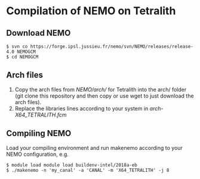 # Compilation of NEMO on Tetralith
## Download NEMO

    $ svn co https://forge.ipsl.jussieu.fr/nemo/svn/NEMO/releases/release-4.0 NEMOGCM
    $ cd NEMOGCM

## Arch files

1. Copy the arch files from *NEMO/arch/* for Tetralith into the arch/ folder
   (git clone this repository and
   then copy or use wget to just download the arch files).
2. Replace the libraries lines according to your system in
   *arch-X64_TETRALITH.fcm*

## Compiling NEMO

Load your compiling environment and
run makenemo according to your NEMO configuration, e.g.

    $ module load module load buildenv-intel/2018a-eb
    $ ./makenemo -n 'my_canal' -a 'CANAL' -m 'X64_TETRALITH' -j 8
